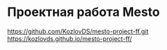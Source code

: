 # Проектная работа Mesto

https://github.com/KozlovDS/mesto-project-ff.git   
https://kozlovds.github.io/mesto-project-ff/

